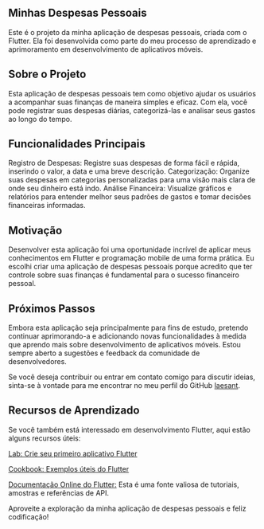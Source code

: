 ## Minhas Despesas Pessoais
Este é o projeto da minha aplicação de despesas pessoais, criada com o Flutter. Ela foi desenvolvida como parte do meu processo de aprendizado e aprimoramento em desenvolvimento de aplicativos móveis.

## Sobre o Projeto
Esta aplicação de despesas pessoais tem como objetivo ajudar os usuários a acompanhar suas finanças de maneira simples e eficaz. Com ela, você pode registrar suas despesas diárias, categorizá-las e analisar seus gastos ao longo do tempo.

## Funcionalidades Principais
Registro de Despesas: Registre suas despesas de forma fácil e rápida, inserindo o valor, a data e uma breve descrição.
Categorização: Organize suas despesas em categorias personalizadas para uma visão mais clara de onde seu dinheiro está indo.
Análise Financeira: Visualize gráficos e relatórios para entender melhor seus padrões de gastos e tomar decisões financeiras informadas.

## Motivação
Desenvolver esta aplicação foi uma oportunidade incrível de aplicar meus conhecimentos em Flutter e programação mobile de uma forma prática. Eu escolhi criar uma aplicação de despesas pessoais porque acredito que ter controle sobre suas finanças é fundamental para o sucesso financeiro pessoal.

## Próximos Passos
Embora esta aplicação seja principalmente para fins de estudo, pretendo continuar aprimorando-a e adicionando novas funcionalidades à medida que aprendo mais sobre desenvolvimento de aplicativos móveis. Estou sempre aberto a sugestões e feedback da comunidade de desenvolvedores.

Se você deseja contribuir ou entrar em contato comigo para discutir ideias, sinta-se à vontade para me encontrar no meu perfil do GitHub [laesant](https://github.com/laesant).

## Recursos de Aprendizado
Se você também está interessado em desenvolvimento Flutter, aqui estão alguns recursos úteis:

[Lab: Crie seu primeiro aplicativo Flutter](https://docs.flutter.dev/get-started/codelab)

[Cookbook: Exemplos úteis do Flutter](https://docs.flutter.dev/cookbook)

[Documentação Online do Flutter:](https://docs.flutter.dev/) Esta é uma fonte valiosa de tutoriais, amostras e referências de API.

Aproveite a exploração da minha aplicação de despesas pessoais e feliz codificação!